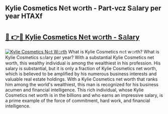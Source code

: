 ## Kylie Cosmetics N𝚎t w𝚘rth - Part-vcz S𝚊lary per year HTAXf

# <h2><a href="http://gc02kf.nevu.top/?p=Kylie+Cosmetics">🔗 👉🔴 Kylie Cosmetics N𝚎t w𝚘rth - S𝚊lary</a></h2>

[![Kylie Cosmetics N𝚎t W𝚘rth](https://i.imgur.com/Oavwk0R.jpeg)](http://gc02kf.nevu.top/?p=Kylie+Cosmetics)
What is Kylie Cosmetics n𝚎t w𝚘rth? What is Kylie Cosmetics s𝚊lary per year?
With a substantial Kylie Cosmetics net worth, this wealthy individual is among the wealthiest in his profession. His salary is substantial, but it is only a fraction of Kylie Cosmetics net worth, which is believed to be amplified by his numerous business interests and valuable real estate holdings. With a Kylie Cosmetics net worth that ranks him among the world's wealthiest, this man is recognized for his business acumen and financial intelligence. This rich individual, whose Kylie Cosmetics net worth is in the billions and who earns an impressive salary, is a prime example of the force of commitment, hard work, and financial intelligence.
